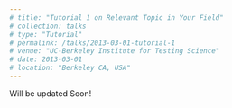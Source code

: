 ```yaml
---
# title: "Tutorial 1 on Relevant Topic in Your Field"
# collection: talks
# type: "Tutorial"
# permalink: /talks/2013-03-01-tutorial-1
# venue: "UC-Berkeley Institute for Testing Science"
# date: 2013-03-01
# location: "Berkeley CA, USA"
---
```


Will be updated Soon!
